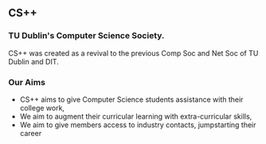 ## CS++
### TU Dublin's Computer Science Society.
CS++ was created as a revival to the previous Comp Soc and Net Soc of TU Dublin and DIT.

### **Our Aims**
- CS++ aims to give Computer Science students assistance with their college work,
- We aim to augment their curricular learning with extra-curricular skills,
- We aim to give members access to industry contacts, jumpstarting their career
